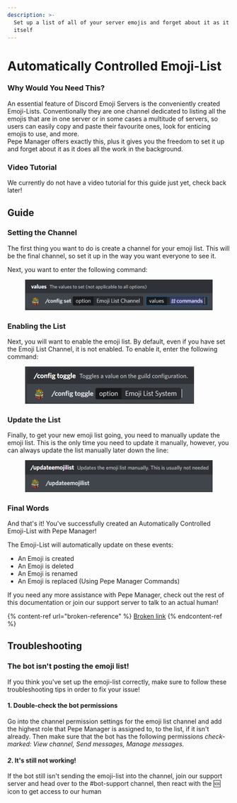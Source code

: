 ```yaml
---
description: >-
  Set up a list of all of your server emojis and forget about it as it updates
  itself
---
```


# Automatically Controlled Emoji-List

### Why Would You Need This?

An essential feature of Discord Emoji Servers is the conveniently created Emoji-Lists. Conventionally they are one channel dedicated to listing all the emojis that are in one server or in some cases a multitude of servers, so users can easily copy and paste their favourite ones, look for enticing emojis to use, and more. \
Pepe Manager offers exactly this, plus it gives you the freedom to set it up and forget about it as it does all the work in the background.

### Video Tutorial

We currently do not have a video tutorial for this guide just yet, check back later!

## Guide

### Setting the Channel

The first thing you want to do is create a channel for your emoji list. This will be the final channel, so set it up in the way you want everyone to see it.

Next, you want to enter the following command:

<figure><img src="../.gitbook/assets/image (19).png" alt=""><figcaption></figcaption></figure>

### Enabling the List

Next, you will want to enable the emoji list. By default, even if you have set the Emoji List Channel, it is not enabled. To enable it, enter the following command:

<figure><img src="../.gitbook/assets/image (13).png" alt=""><figcaption></figcaption></figure>

### Update the List

Finally, to get your new emoji list going, you need to manually update the emoji list. This is the only time you need to update it manually, however, you can always update the list manually later down the line:

<figure><img src="../.gitbook/assets/image (1).png" alt=""><figcaption></figcaption></figure>

### Final Words

And that's it! You've successfully created an Automatically Controlled Emoji-List with Pepe Manager!

The Emoji-List will automatically update on these events:

* An Emoji is created
* An Emoji is deleted
* An Emoji is renamed
* An Emoji is replaced (Using Pepe Manager Commands)

If you need any more assistance with Pepe Manager, check out the rest of this documentation or join our support server to talk to an actual human!

{% content-ref url="broken-reference" %}
[Broken link](broken-reference)
{% endcontent-ref %}



## Troubleshooting

### The bot isn't posting the emoji list!

If you think you've set up the emoji-list correctly, make sure to follow these troubleshooting tips in order to fix your issue!

#### 1. Double-check the bot permissions

Go into the channel permission settings for the emoji list channel and add the highest role that Pepe Manager is assigned to, to the list, if it isn't already. Then make sure that the bot has the following permissions _check-marked: View channel, Send messages, Manage messages._

#### _2_. It's still not working!

If the bot still isn't sending the emoji-list into the channel, join our support server and head over to the #bot-support channel, then react with the 🆘 icon to get access to our human

